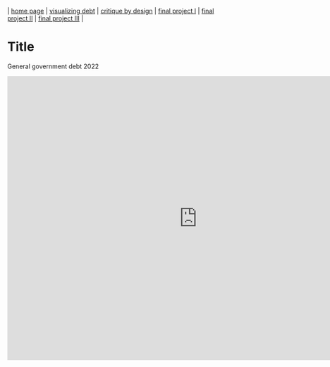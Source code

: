 | [home page](https://varshithams.github.io/portfolio/README.md) | [visualizing debt](visualizing-government-debt) | [critique by design](critique-by-design) | [final project I](final-project-part-one) | [final project II](final-project-part-two) | [final project III](final-project-part-three) |

# Title
General government debt 2022

<iframe src="https://data.oecd.org/chart/7kll" width="860" height="645" style="border: 0" mozallowfullscreen="true" webkitallowfullscreen="true" allowfullscreen="true"><a href="https://data.oecd.org/chart/7kll" target="_blank">OECD Chart: General government debt, Total, % of GDP, Annual, 2022</a></iframe>

